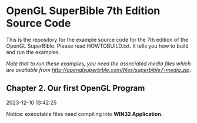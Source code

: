 OpenGL SuperBible 7th Edition Source Code
=========================================

This is the repository for the example source code for the 7th edition of the
OpenGL SuperBible. Please read HOWTOBUILD.txt. It tells you how to build and
run the examples.

*Note that to run these examples, you need the associated media files which
are available from http://openglsuperbible.com/files/superbible7-media.zip*.


## Chapter 2. Our first OpenGL Program
2023-12-10 13:42:25

Notice: executable files need compiling into **WIN32 Application**.

